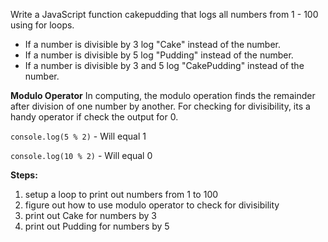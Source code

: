 Write a JavaScript function cakepudding that logs all numbers from 1 - 100 using for loops. 

- If a number is divisible by 3 log "Cake" instead of the number. 
- If a number is divisible by 5 log "Pudding" instead of the number. 
- If a number is divisible by 3 and 5 log "CakePudding" instead of the number.

**Modulo Operator**
In computing, the modulo operation finds the remainder after division of one number by another. For checking for divisibility, its a handy operator if check the output for 0.


`console.log(5 % 2)` - Will equal 1

`console.log(10 % 2)` - Will equal 0

**Steps:**

1.	setup a loop to print out numbers from 1 to 100
2.	figure out how to use modulo operator to check for divisibility
3.	print out Cake for numbers by 3
4.	print out Pudding for numbers by 5